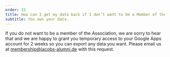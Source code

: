 ```yaml
---
order: 15
title: How can I get my data back if I don’t want to be a Member of the Association?
subtitle: You own your data. 
---
```


If you do not want to be a member of the Association, we are sorry to hear that and we are happy to grant you temporary access to your Google Apps account for 2 weeks so you can export any data you want.
Please email us at [membership@jacobs-alumni.de](mailto:membership@jacobs-alumni.de) with this request. 